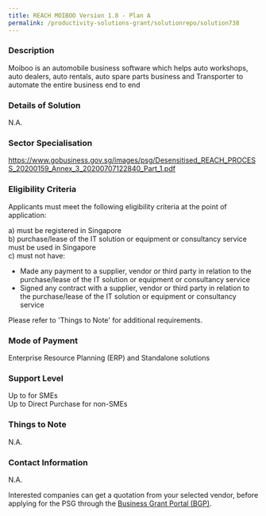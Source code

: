 ```yaml
---
title: REACH MOIBOO Version 1.8 - Plan A
permalink: /productivity-solutions-grant/solutionrepo/solution738
---
```


### Description

Moiboo is an automobile business software which helps auto workshops, auto dealers, auto rentals, auto spare parts business and Transporter to automate the entire business end to end

### Details of Solution

N.A.

### Sector Specialisation

https://www.gobusiness.gov.sg/images/psg/Desensitised_REACH_PROCESS_20200159_Annex_3_20200707122840_Part_1.pdf

### Eligibility Criteria

Applicants must meet the following eligibility criteria at the point of application:

a) must be registered in Singapore <br>
b) purchase/lease of the IT solution or equipment or consultancy service must be used in Singapore <br>
c) must not have:
- Made any payment to a supplier, vendor or third party in relation to the purchase/lease of the IT solution or equipment or consultancy service
- Signed any contract with a supplier, vendor or third party in relation to the purchase/lease of the IT solution or equipment or consultancy service

Please refer to 'Things to Note' for additional requirements.

### Mode of Payment
Enterprise Resource Planning (ERP) and Standalone solutions

### Support Level
Up to  for SMEs <br>
Up to Direct Purchase for non-SMEs

### Things to Note
N.A.

### Contact Information
N.A.

Interested companies can get a quotation from your selected vendor, before applying for the PSG through the <a target='_blank' rel='noopener' href='https://www.businessgrants.gov.sg/'>Business Grant Portal (BGP)</a>.
